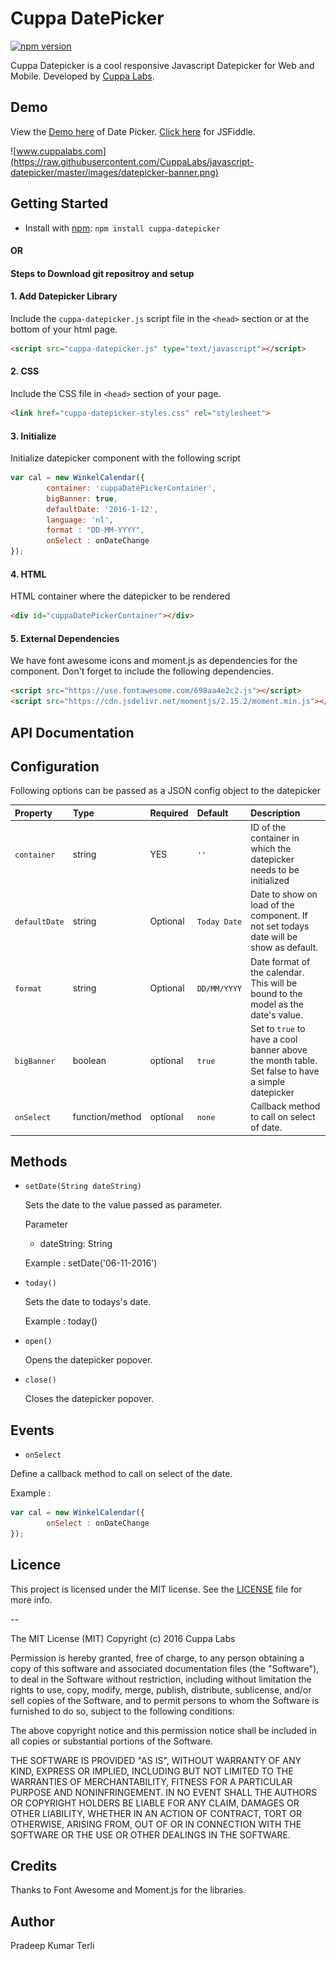 # Cuppa DatePicker
[![npm version](https://img.shields.io/npm/v/cuppa-datepicker.svg)](https://www.npmjs.com/package/cuppa-datepicker)

Cuppa Datepicker is a cool responsive Javascript Datepicker for Web and Mobile. Developed by [Cuppa Labs](http://www.cuppalabs.com).

## Demo

View the [Demo here](https://cuppalabs.github.io/javascript-datepicker/) of Date Picker.
[Click here](https://jsfiddle.net/solomon301/s3hL05s6/) for JSFiddle.

![www.cuppalabs.com](https://raw.githubusercontent.com/CuppaLabs/javascript-datepicker/master/images/datepicker-banner.png)

## Getting Started
- Install with [npm](https://www.npmjs.com): `npm install cuppa-datepicker`

#### 				OR
#### Steps to Download git repositroy and setup
#### 1. Add Datepicker Library
Include the `cuppa-datepicker.js` script file in the `<head>` section or at the bottom of your html page.
```html
<script src="cuppa-datepicker.js" type="text/javascript"></script>
```
#### 2. CSS
Include the CSS file in `<head>` section of your page.
```html
<link href="cuppa-datepicker-styles.css" rel="stylesheet">
```

#### 3. Initialize
Initialize datepicker component with the following script

```js
var cal = new WinkelCalendar({
		container: 'cuppaDatePickerContainer',
		bigBanner: true,
		defaultDate: '2016-1-12',
		language: 'nl',
		format : "DD-MM-YYYY",
		onSelect : onDateChange	
});	

```
#### 4. HTML
HTML container where the datepicker to be rendered
```html
<div id="cuppaDatePickerContainer"></div>
```
#### 5. External Dependencies

We have font awesome icons and moment.js as dependencies for the component. Don't forget to include the following dependencies.

```html
<script src="https://use.fontawesome.com/698aa4e2c2.js"></script>
<script src="https://cdn.jsdelivr.net/momentjs/2.15.2/moment.min.js"></script>
```

## API Documentation

## Configuration

Following options can be passed as a JSON config object to the datepicker 

|Property|Type|Required|Default|Description|
|:--- |:--- |:--- |:--- |:--- |
|`container`|string|YES|`''`| ID of the container in which the datepicker needs to be initialized|
|`defaultDate`|string|Optional|`Today Date`|Date to show on load of the component. If not set todays date will be show as default.|
|`format`|string|Optional|`DD/MM/YYYY`|Date format of the calendar. This will be bound to the model as the date's value.|
|`bigBanner`|boolean|optional|`true`|Set to `true` to have a cool banner above the month table. Set false to have a simple datepicker|
|`onSelect`|function/method|optional|`none`|Callback method to call on select of date.|

## Methods
- `setDate(String dateString)`

	Sets the date to the value passed as parameter.

	Parameter
	- dateString: String

	Example : setDate('06-11-2016')

- `today()`

	Sets the date to todays's date.

	Example : today()

- `open()`

	Opens the datepicker popover.

- `close()`

	Closes the datepicker popover.

## Events

- `onSelect`

Define a callback method to call on select of the date.

Example : 

```js
var cal = new WinkelCalendar({
		onSelect : onDateChange	
});	
```

## Licence

This project is licensed under the MIT license. See the [LICENSE](LICENSE) file for more info.

--

The MIT License (MIT)
Copyright (c) 2016 Cuppa Labs

Permission is hereby granted, free of charge, to any person obtaining a copy
of this software and associated documentation files (the "Software"), to deal
in the Software without restriction, including without limitation the rights
to use, copy, modify, merge, publish, distribute, sublicense, and/or sell
copies of the Software, and to permit persons to whom the Software is
furnished to do so, subject to the following conditions:

The above copyright notice and this permission notice shall be included in
all copies or substantial portions of the Software.

THE SOFTWARE IS PROVIDED "AS IS", WITHOUT WARRANTY OF ANY KIND, EXPRESS OR
IMPLIED, INCLUDING BUT NOT LIMITED TO THE WARRANTIES OF MERCHANTABILITY,
FITNESS FOR A PARTICULAR PURPOSE AND NONINFRINGEMENT. IN NO EVENT SHALL THE
AUTHORS OR COPYRIGHT HOLDERS BE LIABLE FOR ANY CLAIM, DAMAGES OR OTHER
LIABILITY, WHETHER IN AN ACTION OF CONTRACT, TORT OR OTHERWISE, ARISING FROM,
OUT OF OR IN CONNECTION WITH THE SOFTWARE OR THE USE OR OTHER DEALINGS IN
THE SOFTWARE.

## Credits
Thanks to Font Awesome and Moment.js for the libraries.

## Author
Pradeep Kumar Terli
